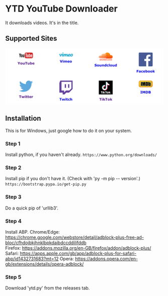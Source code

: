 # YTD YouTube Downloader
It downloads videos. It's in the title.

## Supported Sites
![image info](./assets/IMG_4192.jpeg)

## Installation
This is for Windows, just google how to do it on your system.
### Step 1
Install python, if you haven't already.
``` https://www.python.org/downloads/ ```
### Step 2
Install pip if you don't have it. (Check with 'py -m pip -- version'.)
```https://bootstrap.pypa.io/get-pip.py```
### Step 3
Do a quick pip of 'urllib3'.
### Step 4
Install ABP.
Chrome/Edge: https://chrome.google.com/webstore/detail/adblock-plus-free-ad-bloc/cfhdojbkjhnklbpkdaibdccddilifddb<br>
Firefox: https://addons.mozilla.org/en-GB/firefox/addon/adblock-plus/
Safari: https://apps.apple.com/gb/app/adblock-plus-for-safari-abp/id1432731683?mt=12
Opera: https://addons.opera.com/en-gb/extensions/details/opera-adblock/
### Step 5
Download 'ytd.py' from the releases tab.
